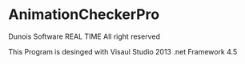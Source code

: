 AnimationCheckerPro
===================

Dunois Software REAL TIME All right reserved

This Program is desinged with Visaul Studio 2013 .net Framework 4.5
